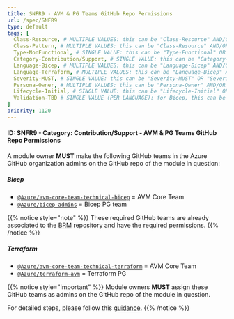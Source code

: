 ```yaml
---
title: SNFR9 - AVM & PG Teams GitHub Repo Permissions
url: /spec/SNFR9
type: default
tags: [
  Class-Resource, # MULTIPLE VALUES: this can be "Class-Resource" AND/OR "Class-Pattern" AND/OR "Class-Utility"
  Class-Pattern, # MULTIPLE VALUES: this can be "Class-Resource" AND/OR "Class-Pattern" AND/OR "Class-Utility"
  Type-NonFunctional, # SINGLE VALUE: this can be "Type-Functional" OR "Type-NonFunctional"
  Category-Contribution/Support, # SINGLE VALUE: this can be "Category-Testing" OR "Category-Telemetry" OR "Category-Contribution/Support" OR "Category-Documentation" OR "Category-CodeStyle" OR "Category-Naming/Composition" OR "Category-Inputs/Outputs" OR "Category-Release/Publishing"
  Language-Bicep, # MULTIPLE VALUES: this can be "Language-Bicep" AND/OR "Language-Terraform"
  Language-Terraform, # MULTIPLE VALUES: this can be "Language-Bicep" AND/OR "Language-Terraform"
  Severity-MUST, # SINGLE VALUE: this can be "Severity-MUST" OR "Severity-SHOULD" OR "Severity-MAY"
  Persona-Owner, # MULTIPLE VALUES: this can be "Persona-Owner" AND/OR "Persona-Contributor"
  Lifecycle-Initial, # SINGLE VALUE: this can be "Lifecycle-Initial" OR "Lifecycle-BAU" OR "Lifecycle-EOL"
  Validation-TBD # SINGLE VALUE (PER LANGUAGE): for Bicep, this can be "Validation-BCP/Manual" OR "Validation-BCP/CI/Informational" OR "Validation-BCP/CI/Enforced" and for Terraform, this can be "Validation-TF/Manual" OR "Validation-TF/CI/Informational" OR "Validation-TF/CI/Enforced"
]
priority: 1120
---
```


#### ID: SNFR9 - Category: Contribution/Support - AVM & PG Teams GitHub Repo Permissions

A module owner **MUST** make the following GitHub teams in the Azure GitHub organization admins on the GitHub repo of the module in question:

##### Bicep

- [`@Azure/avm-core-team-technical-bicep`](https://github.com/orgs/Azure/teams/avm-core-team-technical-bicep) = AVM Core Team
- [`@Azure/bicep-admins`](https://github.com/orgs/Azure/teams/bicep-admins) = Bicep PG team

{{% notice style="note" %}}
These required GitHub teams are already associated to the [BRM](https://aka.ms/BRM) repository and have the required permissions.
{{% /notice %}}

##### Terraform

- [`@Azure/avm-core-team-technical-terraform`](https://github.com/orgs/Azure/teams/avm-core-team-technical-terraform) = AVM Core Team
- [`@Azure/terraform-avm`](https://github.com/orgs/Azure/teams/terraform-avm) = Terraform PG

{{% notice style="important" %}}
Module owners **MUST** assign these GitHub teams as admins on the GitHub repo of the module in question.

For detailed steps, please follow this [guidance](https://docs.github.com/repositories/managing-your-repositorys-settings-and-features/managing-repository-settings/managing-teams-and-people-with-access-to-your-repository#inviting-a-team-or-person).
{{% /notice %}}
